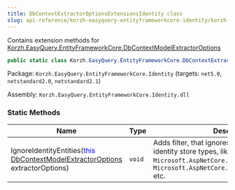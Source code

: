 ```yaml
---
title: DbContextExtractorOptionsExtensionsIdentity class
slug: api-reference/korzh-easyquery-entityframeworkcore-identity/korzh-easyquery-entityframeworkcore-namespace/dbcontextextractoroptionsextensionsidentity-class
---
```


Contains extension methods for [Korzh.EasyQuery.EntityFrameworkCore.DbContextModelExtractorOptions](//easyquery/docs/api-reference/korzh-easyquery-entityframeworkcore-relational/korzh-easyquery-entityframeworkcore-namespace/dbcontextmodelextractoroptions-class)
```csharp
public static class Korzh.EasyQuery.EntityFrameworkCore.DbContextExtractorOptionsExtensionsIdentity

```
Package: `Korzh.EasyQuery.EntityFrameworkCore.Identity` (targets: `net5.0`, `netstandard2.0`, `netstandard2.1`)

Assembly: `Korzh.EasyQuery.EntityFrameworkCore.Identity.dll`

### Static Methods

| Name | Type | Description | 
| --- | --- | --- | 
| IgnoreIdentityEntities(<span style='color: blue'>this</span> [DbContextModelExtractorOptions](//easyquery/docs/api-reference/korzh-easyquery-entityframeworkcore-relational/korzh-easyquery-entityframeworkcore-namespace/dbcontextmodelextractoroptions-class) extractorOptions) | `void` | Adds filter, that ignores all ASP.NET Core identity store types,  like `Microsoft.AspNetCore.Identity.IdentityUser'1`, `Microsoft.AspNetCore.Identity.IdentityRole'1` etc. |